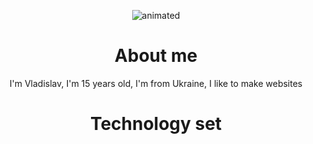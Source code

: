 <p align="center">
  <img src="https://github.com/nero-5-5/nero-5-5/blob/main/dazai-fl-732.gif" alt="animated" />
</p>


<h1 align="center">
About me
</h1>

<p align="center">
I'm Vladislav, I'm 15 years old, I'm from Ukraine, I like to make websites
</p>






<h1 align="center">
Technology set 
</h1>
